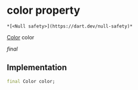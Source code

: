 


# color property




    *[<Null safety>](https://dart.dev/null-safety)*


[Color](https://api.flutter.dev/flutter/dart-ui/Color-class.html) color
  
_final_






## Implementation

```dart
final Color color;


```







